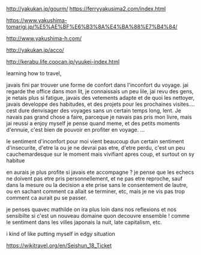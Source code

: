 

http://yakukan.jp/gourm/
https://ferryyakusima2.com/index.html

https://www.yakushima-tomarigi.jp/%E5%AE%BF%E6%B3%8A%E4%BA%88%E7%B4%84/

http://www.yakushima-h.com/

http://yakukan.jp/acco/

http://kerabu.life.coocan.jp/yuukei-index.html


learning how to travel, 

javais fini par trouver une forme de confort dans l'inconfort du voyage. jai regarde the office dans mon lit, je connaissais un peu lile, jai revu des gens, je netais plus si fatigue, javais des vetements adapte et de quoi les nettoyer, javais developpe des habitudes, et des projets pour les prochaines visites.... cest dure denvisager des voyages sans un certain temps long, lent. Je navais pas grand chose a faire, parceque je navais pas pris mon livre, mais jai reussi a enjoy myself je pense quand meme, et des petits moments d'ennuie, c'est bien de pouvoir en profiter en voyage. ...

le sentiment d'inconfort pour moi vient beaucoup dun certain sentiment d'insecurite, d'etre la ou je ne devrai pas etre, d'etre perdu, c'est un peu cauchemardesque sur le moment mais vivifiant apres coup, et surtout on sy habitue

en aurais je plus profite si javais ete accompagne ? je pense que les echecs ne doivent pas etre pris personnellement, et ne pas etre reproche, sauf dans la mesure ou la decision a ete prise sans le consentement de lautre, ou en sachant comment ca allait se terminer, etc, mais je ne vis pas trop comment ca aurait pu se passer. 

je penses quavec mathilde on ira plus loin dans nos reflexions et nos sensibilte si c'est un nouveau domaine quon decouvre ensemble ! comme le sentiment dans les villes japonais la nuit, late capitalism, etc. 

i kind of like putting myself in edgy situation


https://wikitravel.org/en/Seishun_18_Ticket
